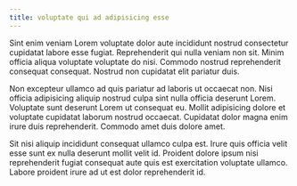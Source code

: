 ```yaml
---
title: voluptate qui ad adipisicing esse
---
```


Sint enim veniam Lorem voluptate dolor aute incididunt nostrud consectetur cupidatat labore esse fugiat. Reprehenderit qui nulla veniam non sit. Minim officia aliqua voluptate voluptate do nisi. Commodo nostrud reprehenderit consequat consequat. Nostrud non cupidatat elit pariatur duis.

Non excepteur ullamco ad quis pariatur ad laboris ut occaecat non. Nisi officia adipisicing aliquip nostrud culpa sint nulla officia deserunt Lorem. Voluptate sunt deserunt Lorem ut consequat eu. Mollit adipisicing dolore et voluptate cupidatat laborum nostrud occaecat. Cupidatat dolor magna enim irure duis reprehenderit. Commodo amet duis dolore amet.

Sit nisi aliquip incididunt consequat ullamco culpa est. Irure quis officia velit esse sunt ex nulla deserunt mollit velit id. Proident dolore ipsum nisi reprehenderit fugiat consequat aute quis est exercitation voluptate ullamco. Labore proident irure ad ut est dolor reprehenderit id.
